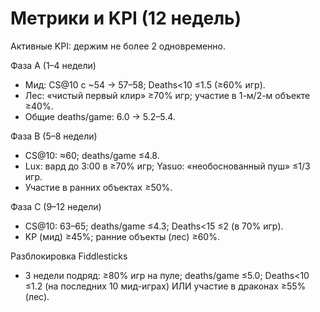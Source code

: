 # Метрики и KPI (12 недель)

Активные KPI: держим не более 2 одновременно.

Фаза A (1–4 недели)
- Мид: CS@10 с ~54 → 57–58; Deaths<10 ≤1.5 (≥60% игр).
- Лес: «чистый первый клир» ≥70% игр; участие в 1-м/2-м объекте ≥40%.
- Общие deaths/game: 6.0 → 5.2–5.4.

Фаза B (5–8 недели)
- CS@10: ≈60; deaths/game ≤4.8.
- Lux: вард до 3:00 в ≥70% игр; Yasuo: «необоснованный пуш» ≤1/3 игр.
- Участие в ранних объектах ≥50%.

Фаза C (9–12 недели)
- CS@10: 63–65; deaths/game ≤4.3; Deaths<15 ≤2 (в 70% игр).
- KP (мид) ≥45%; ранние объекты (лес) ≥60%.

Разблокировка Fiddlesticks
- 3 недели подряд: ≥80% игр на пуле; deaths/game ≤5.0; Deaths<10 ≤1.2 (на последних 10 мид-играх) ИЛИ участие в драконах ≥55% (лес).